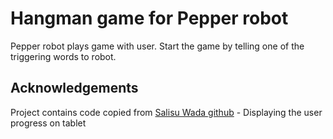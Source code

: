 # Hangman game for Pepper robot

Pepper robot plays game with user. Start the game by telling one of the triggering words to robot.

## Acknowledgements
Project contains code copied from [Salisu Wada github](https://github.com/salisuwy/Pepper-Robot-Displays-User-Input) - Displaying the user progress on tablet

